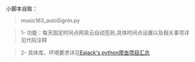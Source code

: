 小脚本自取：

> music163_autoSignIn.py

> 1- 功能：每天固定时间点网易云自动签到,具体时间点设置以及相关事项详见代码注释

> 2- 具体库、环境要求详见[Eajack's python爬虫项目汇总](https://github.com/Eajack/py_spider/blob/master/README.md)
